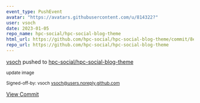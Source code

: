 ```yaml
---
event_type: PushEvent
avatar: "https://avatars.githubusercontent.com/u/814322?"
user: vsoch
date: 2023-01-05
repo_name: hpc-social/hpc-social-blog-theme
html_url: https://github.com/hpc-social/hpc-social-blog-theme/commit/8e85569e73bb246852e9302ce66033135312419e
repo_url: https://github.com/hpc-social/hpc-social-blog-theme
---
```


<a href='https://github.com/vsoch' target='_blank'>vsoch</a> pushed to <a href='https://github.com/hpc-social/hpc-social-blog-theme' target='_blank'>hpc-social/hpc-social-blog-theme</a>

<small>update image

Signed-off-by: vsoch <vsoch@users.noreply.github.com></small>

<a href='https://github.com/hpc-social/hpc-social-blog-theme/commit/8e85569e73bb246852e9302ce66033135312419e' target='_blank'>View Commit</a>